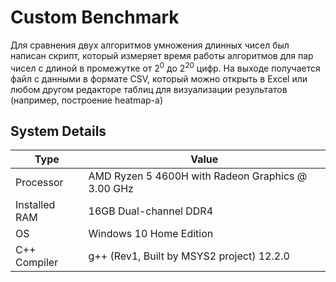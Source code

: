 # Custom Benchmark

Для сравнения двух алгоритмов умножения длинных чисел был написан скрипт, который измеряет время работы алгоритмов для пар чисел с длиной в промежутке от 2<sup>0</sup> до 2<sup>20</sup> цифр. На выходе получается файл с данными в формате CSV, который можно открыть в Excel или любом другом редакторе таблиц для визуализации результатов (например, построение heatmap-а)

## System Details

| Type          | Value                                             |
| ------------- | ------------------------------------------------- |
| Processor     | AMD Ryzen 5 4600H with Radeon Graphics @ 3.00 GHz |
| Installed RAM | 16GB Dual-channel DDR4                            |
| OS            | Windows 10 Home Edition                           |
| C++ Compiler  | g++ (Rev1, Built by MSYS2 project) 12.2.0         |

<!-- TODO: дописать результаты -->